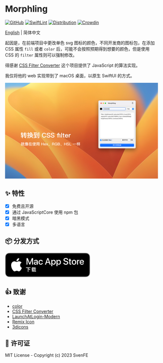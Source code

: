 # Morphling

[![GitHub](https://img.shields.io/github/license/shensven/Morphling)](./LICENSE)
[![SwiftLint](https://github.com/shensven/Morphling/actions/workflows/swiftlint.yml/badge.svg?branch=dev)](https://github.com/shensven/Morphling/actions/workflows/swiftlint.yml)
[![Distribution](https://github.com/shensven/Morphling/actions/workflows/distribution.yml/badge.svg?branch=main)](https://github.com/shensven/Morphling/actions/workflows/distribution.yml)
[![Crowdin](https://badges.crowdin.net/morphling/localized.svg)](https://crowdin.com/project/morphling)

[English](./README.md) | 简体中文

起因是，在前端项目中更改单色 svg 图标的颜色，不同开发商的图标包，在添加 CSS 属性 `fill` 或者 `color` 后，可能不会按照预期得到想要的颜色，但是使用 CSS 的 `filter` 属性则可以强制修改。

得感谢 [CSS Filter Converter](https://github.com/OvidijusParsiunas/css-filter-converter) 这个项目提供了 JavaScript 的算法实现。

我仅将他的 web 实现带到了 macOS 桌面，以原生 SwiftUI 的方式。

![Preview](./Resources/PressKit/Preview-zh-hans-1.jpg)

## ✨ 特性

- [x] 免费且开源
- [x] 通过 JavaScriptCore 使用 npm 包
- [x] 暗黑模式
- [x] 多语言

## 📦 分发方式

[![Mac App Store](./Resources/AppStoreBadges/Download_on_the_Mac_App_Store_Badge_CNSC_RGB_blk_092917.svg)](https://apps.apple.com/us/app/morphling/id1669993843)

## 👍 致谢

- [color](https://github.com/Qix-/color)
- [CSS Filter Converter](https://github.com/OvidijusParsiunas/css-filter-converter)
- [LaunchAtLogin-Modern](https://github.com/sindresorhus/LaunchAtLogin-Modern)
- [Remix Icon](https://github.com/Remix-Design/RemixIcon)
- [3dicons](https://3dicons.co/)

## 📜 许可证

MIT License - Copyright (c) 2023 SvenFE
